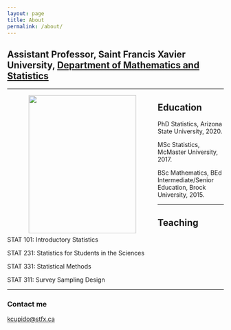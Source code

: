 ```yaml
---
layout: page
title: About
permalink: /about/
---
```



##  Assistant Professor, Saint Francis Xavier University, <a href="http://www2.mystfx.ca/math-stats/mathematics-statistics">Department of Mathematics and Statistics</a>

<hr>

<img align="left" hspace="50" src="https://cupidok.github.io/images/kc_photo2.png" width="250" height="320" /> 



## Education

PhD Statistics, Arizona State University, 2020.

MSc Statistics, McMaster University, 2017.

BSc Mathematics, BEd Intermediate/Senior Education, Brock University, 2015.
<hr>

## Teaching

STAT 101: Introductory Statistics

STAT 231: Statistics for Students in the Sciences

STAT 331: Statistical Methods

STAT 311: Survey Sampling Design

<hr>


### Contact me

[kcupido@stfx.ca](mailto:kcupido@stfx.ca)

